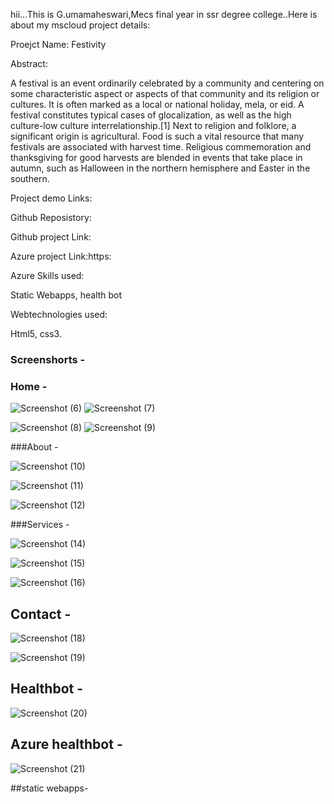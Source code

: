 hii...This is G.umamaheswari,Mecs final year in ssr degree college..Here is about my mscloud project details:

Proejct Name: Festivity

Abstract:

A festival is an event ordinarily celebrated by a community and centering on some characteristic aspect or aspects of that community and its religion or cultures. It is often marked as a local or national holiday, mela, or eid. A festival constitutes typical cases of glocalization, as well as the high culture-low culture interrelationship.[1] Next to religion and folklore, a significant origin is agricultural. Food is such a vital resource that many festivals are associated with harvest time. Religious commemoration and thanksgiving for good harvests are blended in events that take place in autumn, such as Halloween in the northern hemisphere and Easter in the southern.


Project demo Links: 

Github Reposistory: 

Github project Link: 

Azure project Link:https: 

Azure Skills used:

Static Webapps,
health bot

Webtechnologies used:

Html5,
css3.



### Screenshorts  -

### Home  -
![Screenshot (6)](https://user-images.githubusercontent.com/121003678/209641472-34e71fd2-91a7-46a4-be63-9135421d666b.png)
![Screenshot (7)](https://user-images.githubusercontent.com/121003678/209641488-b91950e7-86ca-4449-ada4-0f39a3750ef0.png)

![Screenshot (8)](https://user-images.githubusercontent.com/121003678/209641505-ebf6f5ed-cd54-4e9c-b0cd-286788e0c46f.png)
![Screenshot (9)](https://user-images.githubusercontent.com/121003678/209641523-48969865-b9af-4bb5-b51c-7cb2806ce7e0.png)

























###About -

![Screenshot (10)](https://user-images.githubusercontent.com/121003678/209641603-d02f606e-f864-4c4c-8263-f2c526ef4fcd.png)

![Screenshot (11)](https://user-images.githubusercontent.com/121003678/209641689-baa610fd-ea11-45b1-b0f4-74e59fa9e33f.png)


![Screenshot (12)](https://user-images.githubusercontent.com/121003678/209641698-03e34646-ab6e-42d4-9906-af031da520a6.png)























###Services   -

![Screenshot (14)](https://user-images.githubusercontent.com/121003678/209641724-85ca54cd-a2a2-413d-86e1-277596249520.png)

![Screenshot (15)](https://user-images.githubusercontent.com/121003678/209641728-ba5b29b4-b594-4d0e-ac6f-98cea7f002f9.png)


![Screenshot (16)](https://user-images.githubusercontent.com/121003678/209641737-d9c6f992-6d62-413b-969c-65ef9494029f.png)
























## Contact -



![Screenshot (18)](https://user-images.githubusercontent.com/121003678/209641764-fa65ed9e-7aeb-46f5-b63b-cf7b7514205d.png)

![Screenshot (19)](https://user-images.githubusercontent.com/121003678/209641771-d2ca69a3-b565-4e04-a5c2-456d92af2827.png)




























## Healthbot -
![Screenshot (20)](https://user-images.githubusercontent.com/121003678/209641787-d0a0efb2-6e54-4453-a521-aabfe616023d.png)















## Azure healthbot -

![Screenshot (21)](https://user-images.githubusercontent.com/121003678/209641811-0f6bbb0f-7c18-4209-86a4-08ce76f25ffb.png)









##static webapps-





